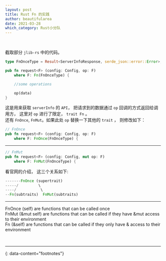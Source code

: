 ```yaml
---
layout: post
title: Rust Fn 的实践
author: beautifularea
date: 2021-03-28
which_category: Rust小分队
---
```


<br>

截取部分 `jlib-rs` 中的代码。  
```rust
type FnOnceType = Result<ServerInfoResponse, serde_json::error::Error>;

pub fn request<F> (config: Config, op: F)
    where F: Fn(FnOnceType) {

    //some operations

    op(data)
}
```
这是用来获取 `serverInfo` 的 `API`， 把请求到的数据通过 `op` 回调的方式返回给调用方， 这里对 `op` 进行了限定， `trait Fn` 。  
还有 `FnOnce`, `FnMut`。如果此处 `op` 替换一下其他的 `trait` ， 则修改如下：  
```rust
// FnOnce
pub fn request<F> (config: Config, op: F)
    where F: FnOnce(FnOnceType) {
```
***
```rust
// FnMut
pub fn request<F> (config: Config, mut op: F)
    where F: FnMut(FnOnceType) {
```

看官网的介绍， 这三个关系如下:  
```rust
-------FnOnce (supertrait)
-----/         \
----/           \
--Fn(subtraits)  FnMut(subtraits)
```

***

FnOnce (self) are functions that can be called once   
FnMut (&mut self) are functions that can be called if they have &mut access to their environment  
Fn (&self) are functions that can be called if they only have & access to their environment  

<br>

---
{: data-content="footnotes"}
[^0]: [FnOnce](https://doc.rust-lang.org/std/ops/trait.FnOnce.html)  
[^1]: [FnMut](https://doc.rust-lang.org/std/ops/trait.FnMut.html)  
[^2]: [Fn](https://doc.rust-lang.org/std/ops/trait.Fn.html)  
